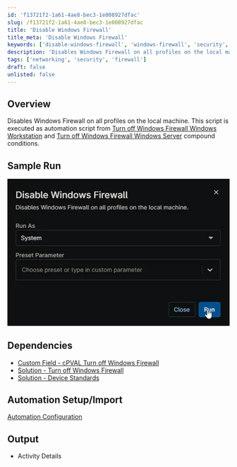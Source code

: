 ```yaml
---
id: 'f13721f2-1a61-4ae8-bec3-1e008927dfac'
slug: /f13721f2-1a61-4ae8-bec3-1e008927dfac
title: 'Disable Windows Firewall'
title_meta: 'Disable Windows Firewall'
keywords: ['disable-windows-firewall', 'windows-firewall', 'security', 'network', 'device-standard']
description: 'Disables Windows Firewall on all profiles on the local machine.'
tags: ['networking', 'security', 'firewall']
draft: false
unlisted: false
---
```


## Overview

Disables Windows Firewall on all profiles on the local machine. This script is executed as automation script from [Turn off Windows Firewall Windows Workstation](/docs/cd5cfdc6-69b2-41bd-be00-3e00547f284b) and [Turn off Windows Firewall Windows Server](/docs/cd5cfdc6-69b2-41bd-be00-3e00547f284b) compound conditions.

## Sample Run

![Image1](../../../static/img/docs/f13721f2-1a61-4ae8-bec3-1e008927dfac/image1.webp)

## Dependencies

- [Custom Field - cPVAL Turn off Windows Firewall](/docs/48a340ed-d4aa-4949-9862-89e0737c5c95)
- [Solution - Turn off Windows Firewall](/docs/)
- [Solution - Device Standards](/docs/)

## Automation Setup/Import

[Automation Configuration](https://github.com/ProVal-Tech/ninjarmm/blob/main/scripts/disable-windows-firewall.ps1)

## Output

- Activity Details  
